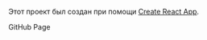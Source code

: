 Этот проект был создан при помощи
[Create React App](https://github.com/facebook/create-react-app).

GitHub Page

